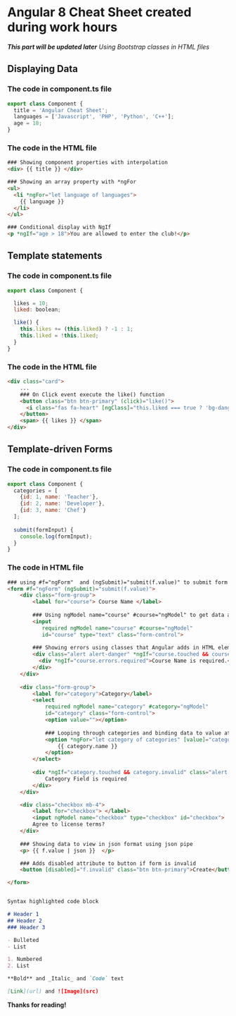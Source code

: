 # Angular 8 Cheat Sheet created during work hours

_**This part will be updated later**_ 
_Using Bootstrap classes in HTML files_


## Displaying Data

### The code in component.ts file
``` javascript
export class Component {
  title = 'Angular Cheat Sheet';
  languages = ['Javascript', 'PHP', 'Python', 'C++'];
  age = 18;
}
```

### The code in the HTML file
<!-- {% raw %} -->
``` html
### Showing component properties with interpolation
<div> {{ title }} </div>

### Showing an array property with *ngFor
<ul>
  <li *ngFor="let language of languages">
    {{ language }}
  </li>
</ul>

### Conditional display with NgIf
<p *ngIf="age > 18">You are allowed to enter the club!</p>
```
<!-- {% endraw %} -->


## Template statements

### The code in component.ts file
``` javascript
export class Component {

  likes = 10;
  liked: boolean;

  like() {
    this.likes += (this.liked) ? -1 : 1;
    this.liked = !this.liked;
  }
}
```

### The code in the HTML file
<!-- {% raw %} -->
``` html
<div class="card">
    ...
    ### On Click event execute the like() function
    <button class="btn btn-primary" (click)="like()">
      <i class="fas fa-heart" [ngClass]="this.liked === true ? 'bg-danger' : 'bg-secondary'"></i>
    </button>
    <span> {{ likes }} </span>
</div>
```
<!-- {% endraw %} -->



## Template-driven Forms

### The code in component.ts file
``` javascript
export class Component {
  categories = [
    {id: 1, name: 'Teacher'},
    {id: 2, name: 'Developer'},
    {id: 3, name: 'Chef'}
  ];
  
  submit(formInput) {
    console.log(formInput);
  }
}
```
### The code in HTML file 
<!-- {% raw %} -->
``` html
### using #f="ngForm"  and (ngSubmit)="submit(f.value)" to submit form data
<form #f="ngForm" (ngSubmit)="submit(f.value)">
    <div class="form-group">
        <label for="course"> Course Name </label>
      
        ### Using ngModel name="course" #course="ngModel" to get data and input changes
        <input 
           required ngModel name="course" #course="ngModel" 
           id="course" type="text" class="form-control">
      
        ### Showing errors using classes that Angular adds in HTML elements
        <div class="alert alert-danger" *ngIf="course.touched && course.invalid">
          <div *ngIf="course.errors.required">Course Name is required.</div>
        </div>
    </div>
  
    <div class="form-group">
        <label for="category">Category</label>
        <select 
            required ngModel name="category" #category="ngModel" 
            id="category" class="form-control">
            <option value=""></option>
          
            ### Looping through categories and binding data to value attribute
            <option *ngFor="let category of categories" [value]="category.id"> 
                {{ category.name }}
            </option>
        </select>
        
        <div *ngIf="category.touched && category.invalid" class="alert alert-danger">
            Category Field is required
        </div>
    </div>

    <div class="checkbox mb-4">
        <label for="checkbox"> </label>
        <input ngModel name="checkbox" type="checkbox" id="checkbox">
        Agree to license terms?
    </div>
    
    ### Showing data to view in json format using json pipe
    <p> {{ f.value | json }}  </p>

    ### Adds disabled attribute to button if form is invalid
    <button [disabled]="f.invalid" class="btn btn-primary">Create</button>

</form>

```
<!-- {% endraw %} -->


```markdown

Syntax highlighted code block

# Header 1
## Header 2
### Header 3

- Bulleted
- List

1. Numbered
2. List

**Bold** and _Italic_ and `Code` text

[Link](url) and ![Image](src)
```


**Thanks for reading!**
